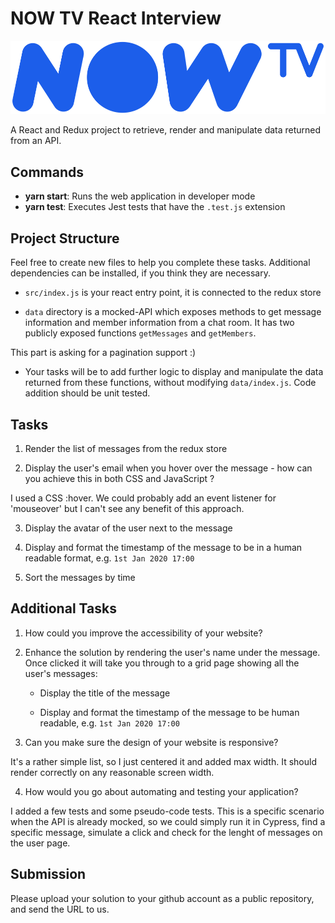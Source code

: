 # NOW TV React Interview

![NowTV](./logo.png)

A React and Redux project to retrieve, render and manipulate data returned from an API.

## Commands

- **yarn start**: Runs the web application in developer mode
- **yarn test**: Executes Jest tests that have the `.test.js` extension

## Project Structure

Feel free to create new files to help you complete these tasks. Additional dependencies can be installed, if you think they are necessary.

* `src/index.js` is your react entry point, it is connected to the redux store

* `data` directory is a mocked-API which exposes methods to get message information and member information from a chat room.
It has two publicly exposed functions `getMessages` and `getMembers`.

This part is asking for a pagination support :)

* Your tasks will be to add further logic to display and manipulate the data returned from these functions, without modifying `data/index.js`.  Code addition should be unit tested.

## Tasks

1. Render the list of messages from the redux store

2. Display the user's email when you hover over the message - how can you achieve this in both CSS and JavaScript ?

I used a CSS :hover. We could probably add an event listener for 'mouseover' but I can't see any benefit of this approach.

3. Display the avatar of the user next to the message

4. Display and format the timestamp of the message to be in a human readable format, e.g. `1st Jan 2020 17:00`

5. Sort the messages by time

## Additional Tasks

1. How could you improve the accessibility of your website?

2. Enhance the solution by rendering the user's name under the message. Once clicked it will take you through to a grid page showing all the user's messages:

    * Display the title of the message

    * Display and format the timestamp of the message to be human readable, e.g. `1st Jan 2020 17:00`

3. Can you make sure the design of your website is responsive?

It's a rather simple list, so I just centered it and added max width. It should render correctly on any reasonable screen width.

4. How would you go about automating and testing your application?

I added a few tests and some pseudo-code tests. This is a specific scenario when the API is already mocked, so we could simply run it in Cypress, find a specific message, simulate a click and check for the lenght of messages on the user page.

## Submission

Please upload your solution to your github account as a public repository, and send the URL to us.

